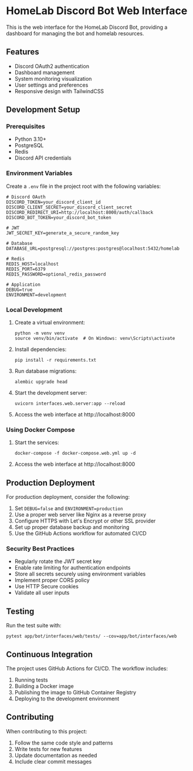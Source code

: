 # HomeLab Discord Bot Web Interface

This is the web interface for the HomeLab Discord Bot, providing a dashboard for managing the bot and homelab resources.

## Features

- Discord OAuth2 authentication
- Dashboard management
- System monitoring visualization
- User settings and preferences
- Responsive design with TailwindCSS

## Development Setup

### Prerequisites

- Python 3.10+
- PostgreSQL
- Redis
- Discord API credentials

### Environment Variables

Create a `.env` file in the project root with the following variables:

```
# Discord OAuth
DISCORD_TOKEN=your_discord_client_id
DISCORD_CLIENT_SECRET=your_discord_client_secret
DISCORD_REDIRECT_URI=http://localhost:8000/auth/callback
DISCORD_BOT_TOKEN=your_discord_bot_token

# JWT
JWT_SECRET_KEY=generate_a_secure_random_key

# Database
DATABASE_URL=postgresql://postgres:postgres@localhost:5432/homelab

# Redis
REDIS_HOST=localhost
REDIS_PORT=6379
REDIS_PASSWORD=optional_redis_password

# Application
DEBUG=true
ENVIRONMENT=development
```

### Local Development

1. Create a virtual environment:
   ```
   python -m venv venv
   source venv/bin/activate  # On Windows: venv\Scripts\activate
   ```

2. Install dependencies:
   ```
   pip install -r requirements.txt
   ```

3. Run database migrations:
   ```
   alembic upgrade head
   ```

4. Start the development server:
   ```
   uvicorn interfaces.web.server:app --reload
   ```

5. Access the web interface at http://localhost:8000

### Using Docker Compose

1. Start the services:
   ```
   docker-compose -f docker-compose.web.yml up -d
   ```

2. Access the web interface at http://localhost:8000

## Production Deployment

For production deployment, consider the following:

1. Set `DEBUG=false` and `ENVIRONMENT=production`
2. Use a proper web server like Nginx as a reverse proxy
3. Configure HTTPS with Let's Encrypt or other SSL provider
4. Set up proper database backup and monitoring
5. Use the GitHub Actions workflow for automated CI/CD

### Security Best Practices

- Regularly rotate the JWT secret key
- Enable rate limiting for authentication endpoints
- Store all secrets securely using environment variables
- Implement proper CORS policy
- Use HTTP Secure cookies
- Validate all user inputs

## Testing

Run the test suite with:

```
pytest app/bot/interfaces/web/tests/ --cov=app/bot/interfaces/web
```

## Continuous Integration

The project uses GitHub Actions for CI/CD. The workflow includes:

1. Running tests
2. Building a Docker image
3. Publishing the image to GitHub Container Registry
4. Deploying to the development environment

## Contributing

When contributing to this project:

1. Follow the same code style and patterns
2. Write tests for new features
3. Update documentation as needed
4. Include clear commit messages 